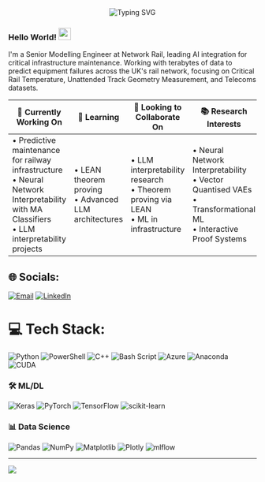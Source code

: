 <div align="center">
  <img src="https://readme-typing-svg.demolab.com?font=Fira+Code&pause=1000&color=2196F3&center=true&vCenter=true&width=435&lines=Senior+Modelling+Engineer;AI+Researcher;Theologian" alt="Typing SVG" />
</div>

### Hello World! <img src="https://media.giphy.com/media/hvRJCLFzcasrR4ia7z/giphy.gif" width="25px">

I'm a Senior Modelling Engineer at Network Rail, leading AI integration for critical infrastructure maintenance. Working with terabytes of data to predict equipment failures across the UK's rail network, focusing on Critical Rail Temperature, Unattended Track Geometry Measurement, and Telecoms datasets.

| 🔭 **Currently Working On** | 🌱 **Learning** | 👯 **Looking to Collaborate On** | 📚 **Research Interests** | 🎯 **Publications** | ⚡ **Fun Fact** |
|----------------------------|-----------------|----------------------------------|-------------------------|-------------------|----------------|
| • Predictive maintenance for railway infrastructure<br>• Neural Network Interpretability with MA Classifiers<br>• LLM interpretability projects | • LEAN theorem proving<br>• Advanced LLM architectures | • LLM interpretability research<br>• Theorem proving via LEAN<br>• ML in infrastructure | • Neural Network Interpretability<br>• Vector Quantised VAEs<br>• Transformational ML<br>• Interactive Proof Systems | Active researcher in ML, Computing & Fluid Mechanics | For fun, I dive into the river of Persianate-Vedic theology |

## 🌐 Socials:
[![Email](https://img.shields.io/badge/Email-D14836?style=for-the-badge&logo=gmail&logoColor=white)](mailto:mam255@cantab.ac.uk)
[![LinkedIn](https://img.shields.io/badge/LinkedIn-0077B5?style=for-the-badge&logo=linkedin&logoColor=white)](https://www.linkedin.com/in/adnan-mahmud-profile/)

# 💻 Tech Stack:
![Python](https://img.shields.io/badge/python-3670A0?style=for-the-badge&logo=python&logoColor=ffdd54) 
![PowerShell](https://img.shields.io/badge/PowerShell-%235391FE.svg?style=for-the-badge&logo=powershell&logoColor=white) 
![C++](https://img.shields.io/badge/c++-%2300599C.svg?style=for-the-badge&logo=c%2B%2B&logoColor=white) 
![Bash Script](https://img.shields.io/badge/bash_script-%23121011.svg?style=for-the-badge&logo=gnu-bash&logoColor=white) 
![Azure](https://img.shields.io/badge/azure-%230072C6.svg?style=for-the-badge&logo=microsoftazure&logoColor=white) 
![Anaconda](https://img.shields.io/badge/Anaconda-%2344A833.svg?style=for-the-badge&logo=anaconda&logoColor=white) 
![CUDA](https://img.shields.io/badge/cuda-000000.svg?style=for-the-badge&logo=nVIDIA&logoColor=green)

### 🛠 ML/DL
![Keras](https://img.shields.io/badge/Keras-%23D00000.svg?style=for-the-badge&logo=Keras&logoColor=white)
![PyTorch](https://img.shields.io/badge/PyTorch-%23EE4C2C.svg?style=for-the-badge&logo=PyTorch&logoColor=white)
![TensorFlow](https://img.shields.io/badge/TensorFlow-%23FF6F00.svg?style=for-the-badge&logo=TensorFlow&logoColor=white)
![scikit-learn](https://img.shields.io/badge/scikit--learn-%23F7931E.svg?style=for-the-badge&logo=scikit-learn&logoColor=white)

### 📊 Data Science
![Pandas](https://img.shields.io/badge/pandas-%23150458.svg?style=for-the-badge&logo=pandas&logoColor=white)
![NumPy](https://img.shields.io/badge/numpy-%23013243.svg?style=for-the-badge&logo=numpy&logoColor=white)
![Matplotlib](https://img.shields.io/badge/Matplotlib-%23ffffff.svg?style=for-the-badge&logo=Matplotlib&logoColor=black)
![Plotly](https://img.shields.io/badge/Plotly-%233F4F75.svg?style=for-the-badge&logo=plotly&logoColor=white)
![mlflow](https://img.shields.io/badge/mlflow-%23d9ead3.svg?style=for-the-badge&logo=numpy&logoColor=blue)

---
[![](https://visitcount.itsvg.in/api?id=Adnan1729&icon=0&color=0)](https://visitcount.itsvg.in)

<!-- Proudly created with enhanced styling -->
